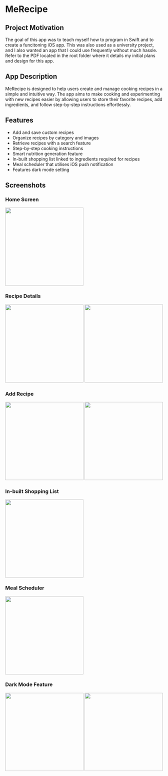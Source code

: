 # MeRecipe

## Project Motivation
The goal of this app was to teach myself how to program in Swift and to create a funcitoning iOS app. This was also used as a university project, and I also wanted an app that I could use frequently without much hassle. Refer to the PDF located in the root folder where it details my initial plans and design for this app. 

## App Description
MeRecipe is designed to help users create and manage cooking recipes in a simple and intuitive way. The app aims to make cooking and experimenting with new recipes easier by allowing users to store their favorite recipes, add ingredients, and follow step-by-step instructions effortlessly. 

## Features
- Add and save custom recipes
- Organize recipes by category and images
- Retrieve recipes with a search feature
- Step-by-step cooking instructions 
- Smart nutrition generation feature
- In-built shopping list linked to ingredients required for recipes
- Meal scheduler that utilises iOS push notification
- Features dark mode setting 

## Screenshots

### Home Screen
<img src="https://github.com/user-attachments/assets/69e8d0b4-602b-4200-aca9-b0c225c0ac85" width="250">

### Recipe Details

<img src="https://github.com/user-attachments/assets/b88062fd-02c6-4310-a46f-21f02f327129" width="250">
<img src="https://github.com/user-attachments/assets/16d28694-0cdf-4961-8582-6234dcd81c8a" width="250">

### Add Recipe
<img src="https://github.com/user-attachments/assets/11518416-f9b2-4376-b63c-af813536c8f7" width="250">
<img src="https://github.com/user-attachments/assets/8f14e026-3ad3-4a9b-9e36-76e58b69a84e" width="250">

### In-built Shopping List
<img src="https://github.com/user-attachments/assets/dd357235-4d95-4ff0-9649-fb9e3f13512e" width="250">

### Meal Scheduler 
<img src="https://github.com/user-attachments/assets/a7db23ed-4837-45cc-8e4f-b4e44a3fa5bb" width="250">

### Dark Mode Feature
<img src="https://github.com/user-attachments/assets/64c0502d-364a-4417-b7db-f4fa492cea6f" width="250">
<img src="https://github.com/user-attachments/assets/108833fa-0c98-496b-85d7-6c8b9260aba2" width="250">

